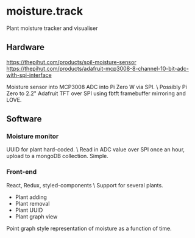 # moisture.track

Plant moisture tracker and visualiser

## Hardware

https://thepihut.com/products/soil-moisture-sensor
https://thepihut.com/products/adafruit-mcp3008-8-channel-10-bit-adc-with-spi-interface

Moisture sensor into MCP3008 ADC into Pi Zero W via SPI. \\ 
Possibly Pi Zero to 2.2" Adafruit TFT over SPI using fbtft framebuffer mirroring and LOVE.

## Software

### Moisture monitor

UUID for plant hard-coded. \\
Read in ADC value over SPI once an hour, upload to a mongoDB collection. Simple.

### Front-end

React, Redux, styled-components \\
Support for several plants.

* Plant adding
* Plant removal
* Plant UUID
* Plant graph view

Point graph style representation of moisture as a function of time.
